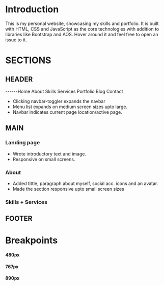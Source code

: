 # Introduction

This is my personal website, showcasing my skills and portfolio. It is built with HTML, CSS and JavaScript as the core technologies with addition to libraries like Bootstrap and AOS. Hover around it and feel free to open an issue to it.

# SECTIONS

## HEADER

------Home About Skills Services Portfolio Blog Contact

- Clicking navbar-toggler expands the navbar
- Menu list expands on medium screen sizes upto large.
- Navbar indicates current page location/active page.

## MAIN

### Landing page

- Wrote introductory text and image.
- Responsive on small screens.

### About

- Added tittle, paragraph about myself, social acc. icons and an avatar.
- Made the section responsive upto small screen sizes
<!-- ![assets/pic.jpeg](assets/pic.jpeg) -->

### Skills + Services

## FOOTER

# Breakpoints

#### 480px

#### 767px

#### 890px

###
